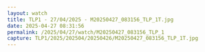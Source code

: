 ```yaml
---
layout: watch
title: TLP1 - 27/04/2025 - M20250427_083156_TLP_1T.jpg
date: 2025-04-27 08:31:56
permalink: /2025/04/27/watch/M20250427_083156_TLP_1
capture: TLP1/2025/202504/20250426/M20250427_083156_TLP_1T.jpg
---
```

